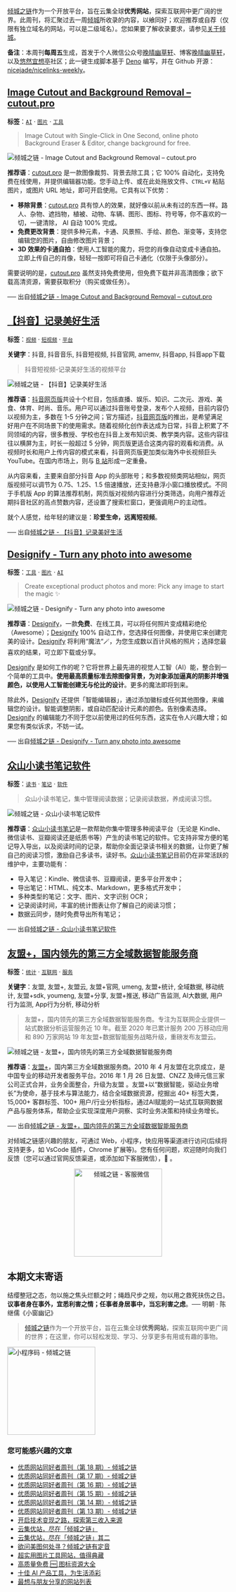 [倾城之链](https://nicelinks.site/?utm_source=weekly)作为一个开放平台，旨在云集全球**优秀网站**，探索互联网中更广阔的世界。此周刊，将汇聚过去一周[倾城](https://nicelinks.site/?utm_source=weekly)所收录的内容，以飨同好；欢迎推荐或自荐（仅限有独立域名的网站，可以是二级域名）。您如果要了解收录要求，请参见[关于倾城](https://nicelinks.site/about?utm_source=weekly)。

**备注**：本周刊**每周五**生成，首发于个人微信公众号[晚晴幽草轩](https://mp.weixin.qq.com/mp/appmsgalbum?__biz=MzI5MDIwMzM2Mg==&action=getalbum&album_id=1530765143352082433&scene=173&from_msgid=2650641087&from_itemidx=1&count=3#wechat_redirect)、博客[晚晴幽草轩](https://www.jeffjade.com)，以及[悠然宜想亭](https://forum.lovejade.cn/)社区；此一键生成脚本基于 [Deno](https://nicelinks.site/post/602d30aad099ff5688618591) 编写，并在 Github 开源：[nicejade/nicelinks-weekly](https://github.com/nicejade/nicelinks-weekly)。

## [Image Cutout and Background Removal – cutout.pro](https://nicelinks.site/post/60d48622db7006579fb126b0)

**标签**：[`AI`](https://nicelinks.site/tags/AI) · [`图片`](https://nicelinks.site/tags/图片) · [`工具`](https://nicelinks.site/tags/工具)

>Image Cutout with Single-Click in One Second, online photo Background Eraser & Editor, change background for free.

![倾城之链 - Image Cutout and Background Removal – cutout.pro](https://oss.nicelinks.site/www.cutout.pro.png?x-oss-process=style/png2jpg)

**推荐语**：[cutout.pro](https://nicelinks.site/redirect?url=https://www.cutout.pro/) 是一款图像裁剪、背景去除工具；它 100% 自动化，支持免费在线使用，并提供编辑器功能。您手动上传、或在此处拖放文件、`CTRL+V` 粘贴图片，或图片 URL 地址，即可开启使用。它具有以下优势：

- **移除背景**：[cutout.pro](https://nicelinks.site/redirect?url=https://www.cutout.pro/)  具有惊人的效果，就好像以前从未有过的东西一样。路人、杂物、遮挡物，植被、动物、车辆、图形、图标、符号等，你不喜欢的一切，一键清除， AI 自动 100% 完成。
- **免费更改背景**：提供多种元素，卡通、风景照、手绘、颜色、渐变等，支持您编辑您的图片，自由修改图片背景；
- **3D 效果的卡通自拍**：使用人工智能的魔力，将您的肖像自动变成卡通自拍。立即上传自己的肖像，轻轻一按即可将自己卡通化（仅限于头像部分）。

需要说明的是，[cutout.pro](https://nicelinks.site/redirect?url=https://www.cutout.pro/) 虽然支持免费使用，但免费下载并非高清图像；欲下载高清资源，需要获取积分（购买或做任务）。

── 出自[倾城之链 - Image Cutout and Background Removal – cutout.pro](https://nicelinks.site/post/60d48622db7006579fb126b0)

## [【抖音】记录美好生活](https://nicelinks.site/post/60d48417db7006579fb126ae)

**标签**：[`视频`](https://nicelinks.site/tags/视频) · [`短视频`](https://nicelinks.site/tags/短视频) · [`平台`](https://nicelinks.site/tags/平台)

**关键字**：抖音, 抖音音乐, 抖音短视频, 抖音官网, amemv, 抖音app, 抖音app下载

>抖音短视频-记录美好生活的视频平台

![倾城之链 - 【抖音】记录美好生活](https://oss.nicelinks.site/www.douyin.com.png?x-oss-process=style/png2jpg)

**推荐语**：[抖音网页版](https://nicelinks.site/redirect?url=https://www.douyin.com/)共设十个栏目，包括直播、娱乐、知识、二次元、游戏、美食、体育、时尚、音乐。用户可以通过抖音账号登录，发布个人视频，目前内容仍以视频为主，多数在 1-5 分钟之间；官方描述，[抖音网页版](https://nicelinks.site/redirect?url=https://www.douyin.com/)的推出，是希望满足好用户在不同场景下的使用需求。随着视频化创作表达成为日常，抖音上积累了不同领域的内容，很多教授、学校也在抖音上发布知识类、教学类内容。这些内容往往以横屏为主，时长一般超过 5 分钟，网页版更适合这类内容的观看和消费。从视频时长和用户上传内容的模式来看，抖音网页版更加类似海外中长视频巨头 YouTube。在国内市场上，则与 [B 站](https://nicelinks.site/post/5a5cccc8e05887175ee08523)形成一定重叠。

从内容来看，主要来自部分抖音 App 的头部账号；和多数视频类网站相似，网页版视频可以调节为 0.75、1.25、1.5 倍速播放，还支持悬浮小窗口播放模式。不同于手机版 App 的算法推荐机制，网页版对视频内容进行分类筛选，向用户推荐近期抖音社区的高点赞数内容，还设置了搜索栏窗口，更强调用户的主动性。

就个人感觉，给年轻的建议是：**珍爱生命，远离短视频**。

── 出自[倾城之链 - 【抖音】记录美好生活](https://nicelinks.site/post/60d48417db7006579fb126ae)

## [Designify - Turn any photo into awesome](https://nicelinks.site/post/60d3319cdb7006579fb126ac)

**标签**：[`工具`](https://nicelinks.site/tags/工具) · [`图片`](https://nicelinks.site/tags/图片) · [`AI`](https://nicelinks.site/tags/AI)

>Create exceptional product photos and more: Pick any image to start the magic ✨

![倾城之链 - Designify - Turn any photo into awesome](https://oss.nicelinks.site/www.designify.com.png?x-oss-process=style/png2jpg)

**推荐语**：[Designify](https://nicelinks.site/redirect?url=https://www.designify.com/)，一款**免费**、在线工具，可以将任何照片变成精彩绝伦（Awesome）；[Designify](https://nicelinks.site/redirect?url=https://www.designify.com/) 100% 自动工作，您选择任何图像，并使用它来创建完美的设计。[Designify](https://nicelinks.site/redirect?url=https://www.designify.com/) 将利用“魔法“🪄，为您生成数以百计风格的照片；选择您最喜欢的结果，可立即下载或分享。

[Designify](https://nicelinks.site/redirect?url=https://www.designify.com/) 是如何工作的呢？它将世界上最先进的视觉人工智（AI）能，整合到一个简单的工具中。**使用最高质量标准去除图像背景，为对象添加逼真的阴影并增强颜色，以使用人工智能创建无与伦比的设计**。更多的魔法即将到来。

除此外，[Designify](https://nicelinks.site/redirect?url=https://www.designify.com/) 还提供「智能编辑器」，通过添加徽标或任何其他图像，来编辑您的设计。智能调整阴影，或自动匹配设计元素的颜色。告别像素选择。[Designify](https://nicelinks.site/redirect?url=https://www.designify.com/)  的编辑能力不同于您以前使用过的任何东西，这实在令人兴趣大增；如果您有类似诉求，不妨一试。

── 出自[倾城之链 - Designify - Turn any photo into awesome](https://nicelinks.site/post/60d3319cdb7006579fb126ac)

## [众山小读书笔记软件](https://nicelinks.site/post/60d32eb4db7006579fb126aa)

**标签**：[`读书`](https://nicelinks.site/tags/读书) · [`笔记`](https://nicelinks.site/tags/笔记) · [`软件`](https://nicelinks.site/tags/软件)

>众山小读书笔记，集中管理阅读数据；记录阅读数据，养成阅读习‪惯‬。

![倾城之链 - 众山小读书笔记软件](https://oss.nicelinks.site/omynote.com.png?x-oss-process=style/png2jpg)

**推荐语**：[众山小读书笔记](https://nicelinks.site/redirect?url=https://omynote.com)是一款帮助你集中管理多种阅读平台（无论是 Kindle、微信读书、豆瓣阅读还是纸质书等）产生的读书笔记的软件。它支持非常方便的笔记导入导出，以及阅读时间的记录，帮助你全面记录读书相关的数据，让你更了解自己的阅读习惯，激励自己多读书，读好书。[众山小读书笔记](https://nicelinks.site/redirect?url=https://omynote.com)目前仍在非常活跃的维护中，主要功能有：

- 导入笔记：Kindle、微信读书、豆瓣阅读，更多平台开发中；
- 导出笔记：HTML、纯文本、Markdown，更多格式开发中；
- 多种类型的笔记：文字、图片、文字识别 OCR；
- 记录阅读时间，丰富的统计图表让你了解自己的阅读习惯；
- 数据云同步，随时免费导出所有笔记；


── 出自[倾城之链 - 众山小读书笔记软件](https://nicelinks.site/post/60d32eb4db7006579fb126aa)

## [友盟+，国内领先的第三方全域数据智能服务商](https://nicelinks.site/post/60d32878db7006579fb126a8)

**标签**：[`统计`](https://nicelinks.site/tags/统计) · [`互联网`](https://nicelinks.site/tags/互联网) · [`服务`](https://nicelinks.site/tags/服务)

**关键字**：友盟, 友盟+, 友盟云, 友盟+官网, umeng, 友盟+统计, 全域数据, 移动统计, 友盟+sdk, youmeng, 友盟+分享, 友盟+推送, 移动广告监测, AI大数据, 用户行为监测, App行为分析, 移动分析

>友盟+，国内领先的第三方全域数据智能服务商。专注为互联网企业提供一站式数据分析运营服务近 10 年。截至 2020 年已累计服务 200 万移动应用和 890 万家网站 19 年友盟+数据智能服务战略升级，重磅发布友盟云。

![倾城之链 - 友盟+，国内领先的第三方全域数据智能服务商](https://oss.nicelinks.site/www.umeng.com.png?x-oss-process=style/png2jpg)

**推荐语**：[友盟+](https://nicelinks.site/redirect?url=https://www.umeng.com/)，国内第三方全域数据服务商。2010 年 4 月友盟在北京成立，是中国专业的移动开发者服务平台。2016 年 1 月 26 日友盟、CNZZ 及缔元信三家公司正式合并，业务全面整合，升级为友盟 。友盟+以“数据智能，驱动业务增长”为使命，基于技术与算法能力，结合全域数据资源，挖掘出 40+ 标签大类，15,000+ 客群标签、100+ 用户/行业分析指标，通过AI赋能的一站式互联网数据产品与服务体系，帮助企业实现深度用户洞察、实时业务决策和持续业务增长。

── 出自[倾城之链 - 友盟+，国内领先的第三方全域数据智能服务商](https://nicelinks.site/post/60d32878db7006579fb126a8)

对倾城之链感兴趣的朋友，可通过 Web，小程序，快应用等渠道进行访问(后续将支持更多，如 VsCode 插件，Chrome 扩展等)。您有任何问题，欢迎随时向我们反馈（您可以通过官网反馈渠道，或添加如下客服微信），🤲 。

<div align="center"><img src="https://image.nicelinks.site/%E5%80%BE%E5%9F%8E%E4%B9%8B%E9%93%BE-%E5%BE%AE%E4%BF%A1-mini.jpeg" style="width: 200px;min-width: 200px;" alt="倾城之链 - 客服微信"></div>

## 本期文末寄语

结缨整冠之态，勿以施之焦头烂额之时；绳趋尺步之规，勿以用之救死扶伤之日。**议事者身在事外，宜悉利害之情；任事者身居事中，当忘利害之虑**。── 明朝 · 陈继儒《小窗幽记》

> [倾城之链](https://nicelinks.site/?utm_source=weekly)作为一个开放平台，旨在云集全球**优秀网站**，探索互联网中更广阔的世界；在这里，你可以轻松发现、学习、分享更多有用或有趣的事物。

<img src="https://image.nicelinks.site/nicelinks-miniprogram-code.jpeg?imageView2/1/w/300/h/300/interlace/1/ignore-error/1" style="width: 200px;min-width: 200px;" alt="小程序码 - 倾城之链"/>

### 您可能感兴趣的文章

- [优质网站同好者周刊（第 18 期）- 倾城之链](https://www.jeffjade.com/2021/06/17/204-nicelinks-weekly-018/)
- [优质网站同好者周刊（第 17 期）- 倾城之链](https://www.jeffjade.com/2021/06/10/203-nicelinks-weekly-017/)
- [优质网站同好者周刊（第 16 期）- 倾城之链](https://www.jeffjade.com/2021/06/03/202-nicelinks-weekly-016/)
- [优质网站同好者周刊（第 15 期）- 倾城之链](https://www.jeffjade.com/2021/05/27/201-nicelinks-weekly-015/)
- [优质网站同好者周刊（第 14 期）- 倾城之链](https://www.jeffjade.com/2021/05/20/200-nicelinks-weekly-014/)
- [优质网站同好者周刊（第 13 期）- 倾城之链](https://www.jeffjade.com/2021/05/13/199-nicelinks-weekly-013/)
- [开启技术变现之路，探索第三收入来源](https://www.jeffjade.com/2020/11/17/173-talk-about-nice-links/)
- [云集优站，尽在「倾城之链」](https://www.jeffjade.com/2017/12/31/136-talk-about-nicelinks-site/)
- [云集优站，尽在「倾城之链」其二](https://www.jeffjade.com/2018/12/23/146-talk-about-nice-links/)
- [欲问美图何处寻？倾城之链有定音](https://www.jeffjade.com/2019/02/17/151-aweome-beautiful-picture-website-list/ '欲问美图何处寻？倾城之链有定音')
- [超实用图片工具网站，值得典藏](https://www.jeffjade.com/2020/07/27/165-aweome-picture-tool-website-list/)
- [高质量免费 🆓 图标资源大全](https://www.jeffjade.com/2020/09/11/169-high-quality-free-icon-resource-collection/)
- [十佳 AI 产品工具，为生活添彩](https://www.jeffjade.com/2020/09/23/170-list-of-top-20-ai-product-tools/)
- [最想与朋友分享的网站列表](https://www.jeffjade.com/2020/09/01/168-list-of-websites-i-most-want-to-share-with-my-friends/)